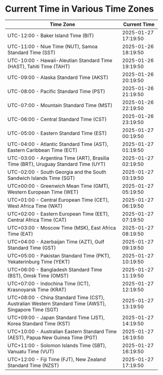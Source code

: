 # Current Time in Various Time Zones

| Time Zone | Current Time |
|-----------|--------------|
| UTC-12:00 - Baker Island Time (BIT) | 2025-01-27 17:19:50 |
| UTC-11:00 - Niue Time (NUT), Samoa Standard Time (SST) | 2025-01-26 18:19:50 |
| UTC-10:00 - Hawaii-Aleutian Standard Time (HAST), Tahiti Time (TAHT) | 2025-01-26 19:19:50 |
| UTC-09:00 - Alaska Standard Time (AKST) | 2025-01-26 20:19:50 |
| UTC-08:00 - Pacific Standard Time (PST) | 2025-01-26 21:19:50 |
| UTC-07:00 - Mountain Standard Time (MST) | 2025-01-26 22:19:50 |
| UTC-06:00 - Central Standard Time (CST) | 2025-01-26 23:19:50 |
| UTC-05:00 - Eastern Standard Time (EST) | 2025-01-27 00:19:50 |
| UTC-04:00 - Atlantic Standard Time (AST), Eastern Caribbean Time (ECT) | 2025-01-27 01:19:50 |
| UTC-03:00 - Argentina Time (ART), Brasília Time (BRT), Uruguay Standard Time (UYT) | 2025-01-27 02:19:50 |
| UTC-02:00 - South Georgia and the South Sandwich Islands Time (SGT) | 2025-01-27 03:19:50 |
| UTC±00:00 - Greenwich Mean Time (GMT), Western European Time (WET) | 2025-01-27 05:19:50 |
| UTC+01:00 - Central European Time (CET), West Africa Time (WAT) | 2025-01-27 06:19:50 |
| UTC+02:00 - Eastern European Time (EET), Central Africa Time (CAT) | 2025-01-27 07:19:50 |
| UTC+03:00 - Moscow Time (MSK), East Africa Time (EAT) | 2025-01-27 08:19:50 |
| UTC+04:00 - Azerbaijan Time (AZT), Gulf Standard Time (GST) | 2025-01-27 09:19:50 |
| UTC+05:00 - Pakistan Standard Time (PKT), Yekaterinburg Time (YEKT) | 2025-01-27 10:19:50 |
| UTC+06:00 - Bangladesh Standard Time (BST), Omsk Time (OMST) | 2025-01-27 11:19:50 |
| UTC+07:00 - Indochina Time (ICT), Krasnoyarsk Time (KRAT) | 2025-01-27 12:19:50 |
| UTC+08:00 - China Standard Time (CST), Australian Western Standard Time (AWST), Singapore Time (SGT) | 2025-01-27 13:19:50 |
| UTC+09:00 - Japan Standard Time (JST), Korea Standard Time (KST) | 2025-01-27 14:19:50 |
| UTC+10:00 - Australian Eastern Standard Time (AEST), Papua New Guinea Time (PGT) | 2025-01-27 16:19:50 |
| UTC+11:00 - Solomon Islands Time (SBT), Vanuatu Time (VUT) | 2025-01-27 16:19:50 |
| UTC+12:00 - Fiji Time (FJT), New Zealand Standard Time (NZST) | 2025-01-27 17:19:50 |
